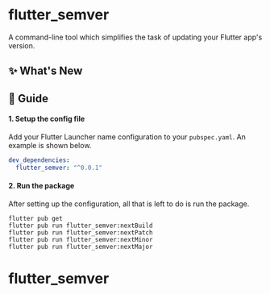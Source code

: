 # flutter_semver

A command-line tool which simplifies the task of updating your Flutter app's version.


## :sparkles: What's New


## :book: Guide

#### 1. Setup the config file

Add your Flutter Launcher name configuration to your `pubspec.yaml`.
An example is shown below.

```yaml
dev_dependencies: 
  flutter_semver: "^0.0.1"
```


#### 2. Run the package

After setting up the configuration, all that is left to do is run the package.

```
flutter pub get
flutter pub run flutter_semver:nextBuild
flutter pub run flutter_semver:nextPatch
flutter pub run flutter_semver:nextMinor
flutter pub run flutter_semver:nextMajor
```
# flutter_semver
